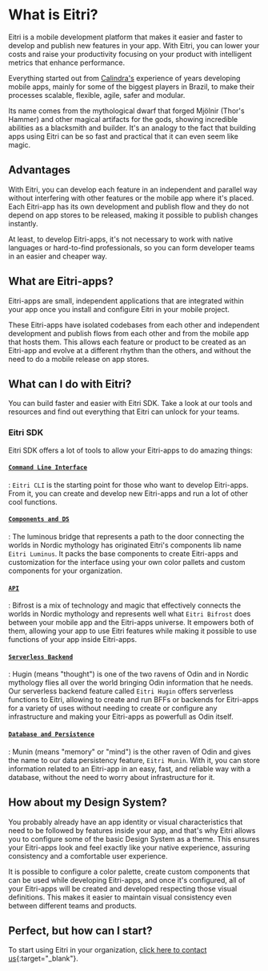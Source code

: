 # What is Eitri?

Eitri is a mobile development platform that makes it easier and faster to develop and publish new features in your app. With Eitri, you can lower your costs and raise your productivity focusing on your product with intelligent metrics that enhance performance.

Everything started out from [Calindra's](https://calindra.com.br) experience of years developing mobile apps, mainly for some of the biggest players in Brazil, to make their processes scalable, flexible, agile, safer and modular.

Its name comes from the mythological dwarf that forged Mjölnir (Thor's Hammer) and other magical artifacts for the gods, showing incredible abilities as a blacksmith and builder. It's an analogy to the fact that building apps using Eitri can be so fast and practical that it can even seem like magic.

## Advantages

With Eitri, you can develop each feature in an independent and parallel way without interfering with other features or the mobile app where it's placed. Each Eitri-app has its own development and publish flow and they do not depend on app stores to be released, making it possible to publish changes instantly.

At least, to develop Eitri-apps, it's not necessary to work with native languages or hard-to-find professionals, so you can form developer teams in an easier and cheaper way.

## What are Eitri-apps?

Eitri-apps are small, independent applications that are integrated within your app once you install and configure Eitri in your mobile project.

These Eitri-apps have isolated codebases from each other and independent development and publish flows from each other and from the mobile app that hosts them. This allows each feature or product to be created as an Eitri-app and evolve at a different rhythm than the others, and without the need to do a mobile release on app stores.

## What can I do with Eitri?

You can build faster and easier with Eitri SDK. Take a look at our tools and resources and find out everything that Eitri can unlock for your teams. 

### Eitri SDK

Eitri SDK offers a lot of tools to allow your Eitri-apps to do amazing things:

#### [`Command Line Interface`](../eitri-cli/)

:   `Eitri CLI` is the starting point for those who want to develop Eitri-apps. From it, you can create and develop new Eitri-apps and run a lot of other cool functions.

#### [`Components and DS`](../eitri-luminus/)

:   The luminous bridge that represents a path to the door connecting the worlds in Nordic mythology has originated Eitri's components lib name `Eitri Luminus`. It packs the base components to create Eitri-apps and customization for the interface using your own color pallets and custom components for your organization.

#### [`API`](../eitri-bifrost/)

:   Bifrost is a mix of technology and magic that effectively connects the worlds in Nordic mythology and represents well what `Eitri Bifrost` does between your mobile app and the Eitri-apps universe. It empowers both of them, allowing your app to use Eitri features while making it possible to use functions of your app inside Eitri-apps.

#### [`Serverless Backend`](../eitri-hugin/)

:   Hugin (means "thought") is one of the two ravens of Odin and in Nordic mythology flies all over the world bringing Odin information that he needs. Our serverless backend feature called `Eitri Hugin` offers serverless functions to Eitri, allowing to create and run BFFs or backends for Eitri-apps for a variety of uses without needing to create or configure any infrastructure and making your Eitri-apps as powerfull as Odin itself.

#### [`Database and Persistence`](../eitri-munin/)

:   Munin (means "memory" or "mind") is the other raven of Odin and gives the name to our data persistency feature, `Eitri Munin`. With it, you can store information related to an Eitri-app in an easy, fast, and reliable way with a database, without the need to worry about infrastructure for it.

## How about my Design System?

You probably already have an app identity or visual characteristics that need to be followed by features inside your app, and that's why Eitri allows you to configure some of the basic Design System as a theme. This ensures your Eitri-apps look and feel exactly like your native experience, assuring consistency and a comfortable user experience.

It is possible to configure a color palette, create custom components that can be used while developing Eitri-apps, and once it's configured, all of your Eitri-apps will be created and developed respecting those visual definitions. This makes it easier to maintain visual consistency even between different teams and products.

## Perfect, but how can I start?

To start using Eitri in your organization, [click here to contact us](https://www.site.eitri.calindra.com.br/#comp-lmam48kn5){:target="_blank"}.